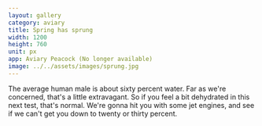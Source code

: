 ```yaml
---
layout: gallery
category: aviary
title: Spring has sprung
width: 1200
height: 760
unit: px
app: Aviary Peacock (No longer available)
image: ../../assets/images/sprung.jpg
---
```


The average human male is about sixty percent water. Far as we're concerned, that's a little extravagant. So if you feel a bit dehydrated in this next test, that's normal. We're gonna hit you with some jet engines, and see if we can't get you down to twenty or thirty percent.

